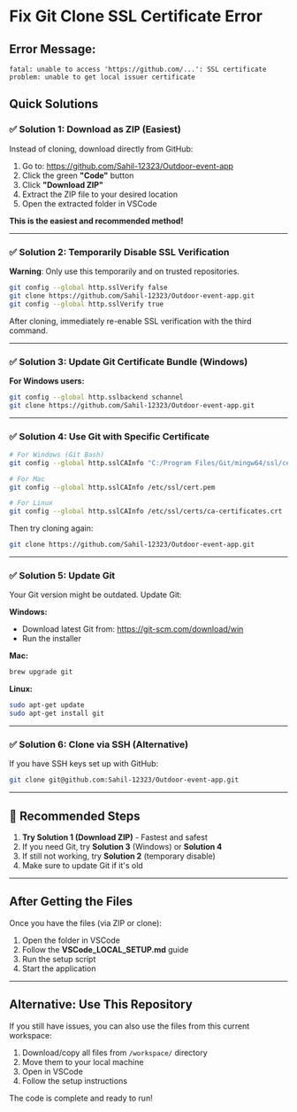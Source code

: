 # Fix Git Clone SSL Certificate Error

## Error Message:
```
fatal: unable to access 'https://github.com/...': SSL certificate problem: unable to get local issuer certificate
```

## Quick Solutions

### ✅ Solution 1: Download as ZIP (Easiest)

Instead of cloning, download directly from GitHub:

1. Go to: https://github.com/Sahil-12323/Outdoor-event-app
2. Click the green **"Code"** button
3. Click **"Download ZIP"**
4. Extract the ZIP file to your desired location
5. Open the extracted folder in VSCode

**This is the easiest and recommended method!**

---

### ✅ Solution 2: Temporarily Disable SSL Verification

**Warning**: Only use this temporarily and on trusted repositories.

```bash
git config --global http.sslVerify false
git clone https://github.com/Sahil-12323/Outdoor-event-app.git
git config --global http.sslVerify true
```

After cloning, immediately re-enable SSL verification with the third command.

---

### ✅ Solution 3: Update Git Certificate Bundle (Windows)

**For Windows users:**

```bash
git config --global http.sslbackend schannel
git clone https://github.com/Sahil-12323/Outdoor-event-app.git
```

---

### ✅ Solution 4: Use Git with Specific Certificate

```bash
# For Windows (Git Bash)
git config --global http.sslCAInfo "C:/Program Files/Git/mingw64/ssl/certs/ca-bundle.crt"

# For Mac
git config --global http.sslCAInfo /etc/ssl/cert.pem

# For Linux
git config --global http.sslCAInfo /etc/ssl/certs/ca-certificates.crt
```

Then try cloning again:
```bash
git clone https://github.com/Sahil-12323/Outdoor-event-app.git
```

---

### ✅ Solution 5: Update Git

Your Git version might be outdated. Update Git:

**Windows:**
- Download latest Git from: https://git-scm.com/download/win
- Run the installer

**Mac:**
```bash
brew upgrade git
```

**Linux:**
```bash
sudo apt-get update
sudo apt-get install git
```

---

### ✅ Solution 6: Clone via SSH (Alternative)

If you have SSH keys set up with GitHub:

```bash
git clone git@github.com:Sahil-12323/Outdoor-event-app.git
```

---

## 🎯 Recommended Steps

1. **Try Solution 1 (Download ZIP)** - Fastest and safest
2. If you need Git, try **Solution 3** (Windows) or **Solution 4**
3. If still not working, try **Solution 2** (temporary disable)
4. Make sure to update Git if it's old

---

## After Getting the Files

Once you have the files (via ZIP or clone):

1. Open the folder in VSCode
2. Follow the **VSCode_LOCAL_SETUP.md** guide
3. Run the setup script
4. Start the application

---

## Alternative: Use This Repository

If you still have issues, you can also use the files from this current workspace:

1. Download/copy all files from `/workspace/` directory
2. Move them to your local machine
3. Open in VSCode
4. Follow the setup instructions

The code is complete and ready to run!